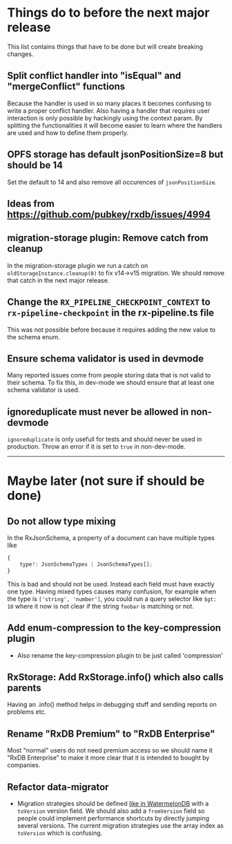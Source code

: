 # Things do to before the next major release

This list contains things that have to be done but will create breaking changes.


## Split conflict handler into "isEqual" and "mergeConflict" functions
Because the handler is used in so many places it becomes confusing to write a proper conflict handler.
Also having a handler that requires user interaction is only possible by hackingly using the context param.
By splitting the functionalities it will become easier to learn where the handlers are used and how to define them properly.

## OPFS storage has default jsonPositionSize=8 but should be 14

Set the default to 14 and also remove all occurences of `jsonPositionSize`.

## Ideas from https://github.com/pubkey/rxdb/issues/4994

## migration-storage plugin: Remove catch from cleanup

In the migration-storage plugin we run a catch on `oldStorageInstance.cleanup(0)` to fix v14->v15 migration.
We should remove that catch in the next major release.


## Change the `RX_PIPELINE_CHECKPOINT_CONTEXT` to `rx-pipeline-checkpoint` in the rx-pipeline.ts file

This was not possible before because it requires adding the new value to the schema enum.

## Ensure schema validator is used in devmode

Many reported issues come from people storing data that is not valid to their schema.
To fix this, in dev-mode we should ensure that at least one schema validator is used.

## ignoreduplicate must never be allowed in non-devmode

`ignoreduplicate` is only usefull for tests and should never be used in production. Throw an error if it is set to `true` in non-dev-mode.

---------------------------------
# Maybe later (not sure if should be done)


## Do not allow type mixing

In the RxJsonSchema, a property of a document can have multiple types like

```ts
{
    type?: JsonSchemaTypes | JsonSchemaTypes[];
}
```

This is bad and should not be used. Instead each field must have exactly one type.
Having mixed types causes many confusion, for example when the type is `['string', 'number']`,
you could run a query selector like `$gt: 10` where it now is not clear if the string `foobar` is matching or not.

## Add enum-compression to the key-compression plugin
- Also rename the key-compression plugin to be just called 'compression'

## RxStorage: Add RxStorage.info() which also calls parents

Having an .info() method helps in debugging stuff and sending reports on problems etc.


## Rename "RxDB Premium" to "RxDB Enterprise"

Most "normal" users do not need premium access so we should name it "RxDB Enterprise" to make it more clear that it is intended to bought by companies.


## Refactor data-migrator

 - Migration strategies should be defined [like in WatermelonDB](https://nozbe.github.io/WatermelonDB/Advanced/Migrations.html) with a `toVersion` version field. We should also add a `fromVersion` field so people could implement performance shortcuts by directly jumping several versions. The current migration strategies use the array index as `toVersion` which is confusing.
